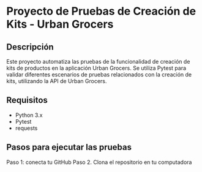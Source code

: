 # Proyecto de Pruebas de Creación de Kits - Urban Grocers

## Descripción
Este proyecto automatiza las pruebas de la funcionalidad de creación de kits de productos en la aplicación Urban Grocers. Se utiliza Pytest para validar diferentes escenarios de pruebas relacionados con la creación de kits, utilizando la API de Urban Grocers.

## Requisitos
- Python 3.x
- Pytest
- requests

## Pasos para ejecutar las pruebas
Paso 1: conecta tu GitHub
Paso 2. Clona el repositorio en tu computadora